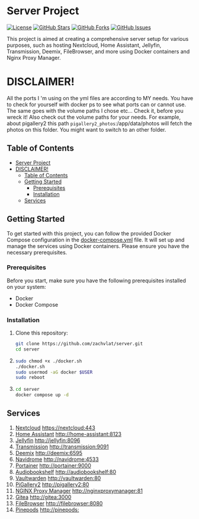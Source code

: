 # Server Project

[![License](https://img.shields.io/badge/license-GNUv3-blue.svg)](LICENSE)
[![GitHub Stars](https://img.shields.io/github/stars/zachvlat/server.svg)](https://github.com/zachvlat/server/stargazers)
[![GitHub Forks](https://img.shields.io/github/forks/zachvlat/server.svg)](https://github.com/zachvlat/server/network)
[![GitHub Issues](https://img.shields.io/github/issues/zachvlat/server.svg)](https://github.com/zachvlat/server/issues)

This project is aimed at creating a comprehensive server setup for various purposes, such as hosting Nextcloud, Home Assistant, Jellyfin, Transmission, Deemix, FileBrowser, and more using Docker containers and Nginx Proxy Manager.

# DISCLAIMER!
All the ports I 'm using on the yml files are according to MY needs. You have to check for yourself with docker ps to see what ports can or cannot use. The same goes with the volume paths I chose etc... Check it, before you wreck it!
Also check out the volume paths for your needs. For example, about pigallery2 this path `pigallery2_photos`:/app/data/photos will fetch the photos on this folder. You might want to switch to an other folder.

## Table of Contents
- [Server Project](#server-project)
- [DISCLAIMER!](#disclaimer)
  - [Table of Contents](#table-of-contents)
  - [Getting Started](#getting-started)
    - [Prerequisites](#prerequisites)
    - [Installation](#installation)
  - [Services](#services)

## Getting Started

To get started with this project, you can follow the provided Docker Compose configuration in the [docker-compose.yml](docker-compose.yml) file. It will set up and manage the services using Docker containers. Please ensure you have the necessary prerequisites.

### Prerequisites

Before you start, make sure you have the following prerequisites installed on your system:

- Docker
- Docker Compose

### Installation

1. Clone this repository:

   ```bash
   git clone https://github.com/zachvlat/server.git
   cd server
   ```

2. ```bash
   sudo chmod +x ./docker.sh
   ./docker.sh
   sudo usermod -aG docker $USER
   sudo reboot
   ```

3. ```bash
   cd server
   docker compose up -d
   ```

## Services

1.  [Nextcloud](https://nextcloud.com) [https://nextcloud:443](https://nextcloud:443)
2.  [Home Assistant](https://www.home-assistant.io) [http://home-assistant:8123](http://home-assistant:8123)
3.  [Jellyfin](https://jellyfin.org) [http://jellyfin:8096](http://jellyfin:8096)
4.  [Transmission](https://transmissionbt.com) [http://transmission:9091](http://transmission:9091)
5.  [Deemix](https://deemix.app) [http://deemix:6595](http://deemix:6595)
6.  [Navidrome](https://www.navidrome.org) [http://navidrome:4533](http://navidrome:4533)
7.  [Portainer](https://www.portainer.io) [http://portainer:9000](http://portainer:9000)
8.  [Audiobookshelf](https://github.com/Synthetica9/Audiobookshelf) [http://audiobookshelf:80](http://audiobookshelf:80)
9.  [Vaultwarden](https://github.com/dani-garcia/vaultwarden) [http://vaultwarden:80](http://vaultwarden:80)
10. [PiGallery2](https://bpatrik.github.io/pigallery2) [http://pigallery2:80](http://pigallery2:80)
11. [NGINX Proxy Manager](https://nginxproxymanager.com) [http://nginxproxymanager:81](http://nginxproxymanager:81)
12. [Gitea](https://about.gitea.com/) [http://gitea:3000](http://gitea:3000)
13. [FileBrowser](https://filebrowser.org) [http://filebrowser:8080](http://filebrowser:8080)
14. [Pinepods](https://www.pinepods.online) [http://pinepods:](http://pinepods:8040)
